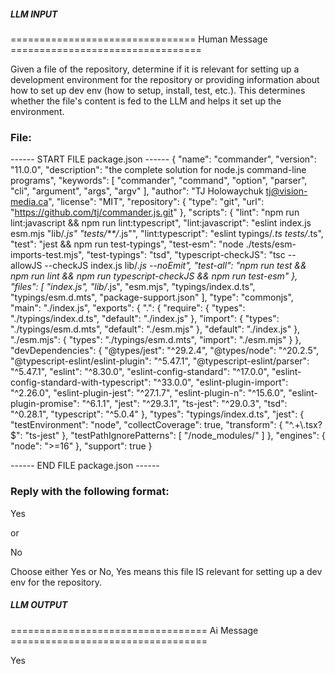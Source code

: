 ##### LLM INPUT #####
================================ Human Message =================================

Given a file of the repository, determine if it is relevant for setting up a development environment for the repository or providing information about how to set up dev env (how to setup, install, test, etc.). This determines whether the file's content is fed to the LLM and helps it set up the environment.

### File:
------ START FILE package.json ------
{
  "name": "commander",
  "version": "11.0.0",
  "description": "the complete solution for node.js command-line programs",
  "keywords": [
    "commander",
    "command",
    "option",
    "parser",
    "cli",
    "argument",
    "args",
    "argv"
  ],
  "author": "TJ Holowaychuk <tj@vision-media.ca>",
  "license": "MIT",
  "repository": {
    "type": "git",
    "url": "https://github.com/tj/commander.js.git"
  },
  "scripts": {
    "lint": "npm run lint:javascript && npm run lint:typescript",
    "lint:javascript": "eslint index.js esm.mjs \"lib/*.js\" \"tests/**/*.js\"",
    "lint:typescript": "eslint typings/*.ts tests/*.ts",
    "test": "jest && npm run test-typings",
    "test-esm": "node ./tests/esm-imports-test.mjs",
    "test-typings": "tsd",
    "typescript-checkJS": "tsc --allowJS --checkJS index.js lib/*.js --noEmit",
    "test-all": "npm run test && npm run lint && npm run typescript-checkJS && npm run test-esm"
  },
  "files": [
    "index.js",
    "lib/*.js",
    "esm.mjs",
    "typings/index.d.ts",
    "typings/esm.d.mts",
    "package-support.json"
  ],
  "type": "commonjs",
  "main": "./index.js",
  "exports": {
    ".": {
      "require": {
        "types": "./typings/index.d.ts",
        "default": "./index.js"
      },
      "import": {
        "types": "./typings/esm.d.mts",
        "default": "./esm.mjs"
      },
      "default": "./index.js"
    },
    "./esm.mjs": {
      "types": "./typings/esm.d.mts",
      "import": "./esm.mjs"
    }
  },
  "devDependencies": {
    "@types/jest": "^29.2.4",
    "@types/node": "^20.2.5",
    "@typescript-eslint/eslint-plugin": "^5.47.1",
    "@typescript-eslint/parser": "^5.47.1",
    "eslint": "^8.30.0",
    "eslint-config-standard": "^17.0.0",
    "eslint-config-standard-with-typescript": "^33.0.0",
    "eslint-plugin-import": "^2.26.0",
    "eslint-plugin-jest": "^27.1.7",
    "eslint-plugin-n": "^15.6.0",
    "eslint-plugin-promise": "^6.1.1",
    "jest": "^29.3.1",
    "ts-jest": "^29.0.3",
    "tsd": "^0.28.1",
    "typescript": "^5.0.4"
  },
  "types": "typings/index.d.ts",
  "jest": {
    "testEnvironment": "node",
    "collectCoverage": true,
    "transform": {
      "^.+\\.tsx?$": "ts-jest"
    },
    "testPathIgnorePatterns": [
      "/node_modules/"
    ]
  },
  "engines": {
    "node": ">=16"
  },
  "support": true
}

------ END FILE package.json ------

### Reply with the following format:

<rel>Yes</rel>

or

<rel>No</rel>

Choose either Yes or No, Yes means this file IS relevant for setting up a dev env for the repository.

##### LLM OUTPUT #####
================================== Ai Message ==================================

<rel>Yes</rel>
